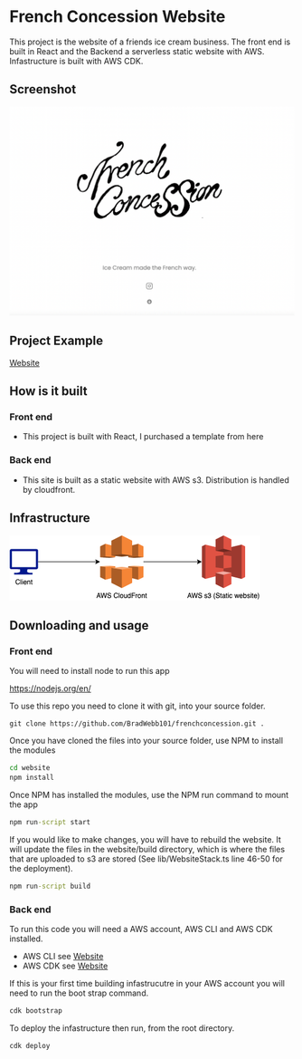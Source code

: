 # French Concession Website

This project is the website of a friends ice cream business. The front end is built in React and the Backend a serverless static website with AWS. Infastructure is built with AWS CDK.

## Screenshot

![Screen Shot](./readme_images/website.png "Title")

## Project Example

[Website](http://french-concession.com.au)

## How is it built

### Front end

- This project is built with React, I purchased a template from here 

### Back end

- This site is built as a static website with AWS s3. Distribution is handled by cloudfront.
  
## Infrastructure

![infrastrucure](./readme_images/infrastructure.png "Infrastructure")

## Downloading and usage

### Front end

You will need to install node to run this app 

https://nodejs.org/en/

To use this repo you need to clone it with git, into your source folder. 

``` git
git clone https://github.com/BradWebb101/frenchconcession.git .
```

Once you have cloned the files into your source folder, use NPM to install the modules

``` cmd 
cd website
npm install 
```

Once NPM has installed the modules, use the NPM run command to mount the app 

``` cmd 
npm run-script start 
```

If you would like to make changes, you will have to rebuild the website. It will update the files in the website/build directory, which is where the files that are uploaded to s3 are stored (See lib/WebsiteStack.ts line 46-50 for the deployment).

```cmd 
npm run-script build
```

### Back end

To run this code you will need a AWS account, AWS CLI and AWS CDK installed. 
- AWS CLI see [Website](https://aws.amazon.com/cli/)
- AWS CDK see [Website](https://aws.amazon.com/cdk/)

If this is your first time building infastrucutre in your AWS account you will need to run the boot strap command. 

```cmd
cdk bootstrap
```

To deploy the infastructure then run, from the root directory.

```cmd
cdk deploy
```